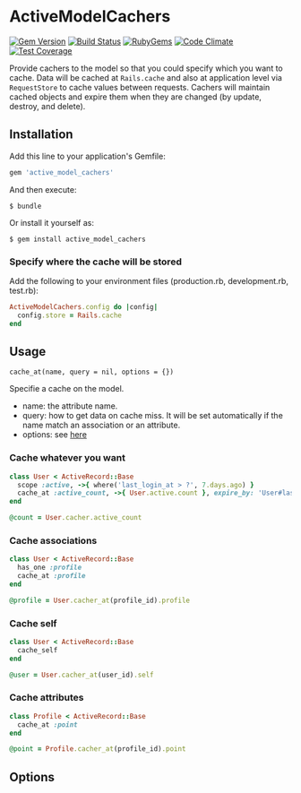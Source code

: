 # ActiveModelCachers

[![Gem Version](https://img.shields.io/gem/v/active_model_cachers.svg?style=flat)](http://rubygems.org/gems/active_model_cachers)
[![Build Status](https://travis-ci.org/khiav223577/active_model_cachers.svg?branch=master)](https://travis-ci.org/khiav223577/active_model_cachers)
[![RubyGems](http://img.shields.io/gem/dt/active_model_cachers.svg?style=flat)](http://rubygems.org/gems/active_model_cachers)
[![Code Climate](https://codeclimate.com/github/khiav223577/active_model_cachers/badges/gpa.svg)](https://codeclimate.com/github/khiav223577/active_model_cachers)
[![Test Coverage](https://codeclimate.com/github/khiav223577/active_model_cachers/badges/coverage.svg)](https://codeclimate.com/github/khiav223577/active_model_cachers/coverage)

Provide cachers to the model so that you could specify which you want to cache. Data will be cached at `Rails.cache` and also at application level via `RequestStore` to cache values between requests. Cachers will maintain cached objects and expire them when they are changed (by update, destroy, and delete).


## Installation

Add this line to your application's Gemfile:

```ruby
gem 'active_model_cachers'
```

And then execute:

    $ bundle

Or install it yourself as:

    $ gem install active_model_cachers

### Specify where the cache will be stored

Add the following to your environment files (production.rb, development.rb, test.rb):
```rb
ActiveModelCachers.config do |config|
  config.store = Rails.cache
end
```


## Usage

`cache_at(name, query = nil, options = {})`

Specifie a cache on the model. 
 - name: the attribute name.
 - query: how to get data on cache miss. It will be set automatically if the name match an association or an attribute.
 - options: see [here](#options)

### Cache whatever you want

```rb
class User < ActiveRecord::Base
  scope :active, ->{ where('last_login_at > ?', 7.days.ago) }
  cache_at :active_count, ->{ User.active.count }, expire_by: 'User#last_login_at'
end

@count = User.cacher.active_count
```

### Cache associations
```rb
class User < ActiveRecord::Base
  has_one :profile
  cache_at :profile
end

@profile = User.cacher_at(profile_id).profile
```

### Cache self
```rb
class User < ActiveRecord::Base
  cache_self
end

@user = User.cacher_at(user_id).self
```


### Cache attributes
```rb
class Profile < ActiveRecord::Base
  cache_at :point
end

@point = Profile.cacher_at(profile_id).point
```

## Options

